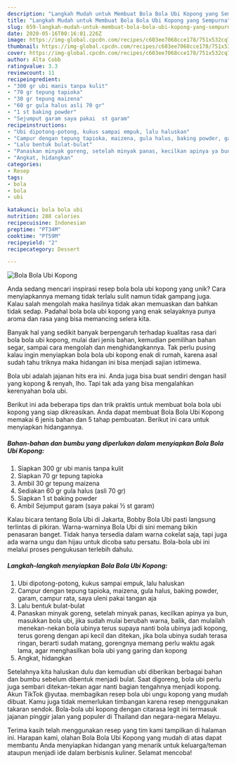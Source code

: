 ```yaml
---
description: "Langkah Mudah untuk Membuat Bola Bola Ubi Kopong yang Sempurna"
title: "Langkah Mudah untuk Membuat Bola Bola Ubi Kopong yang Sempurna"
slug: 659-langkah-mudah-untuk-membuat-bola-bola-ubi-kopong-yang-sempurna
date: 2020-05-16T00:16:01.226Z
image: https://img-global.cpcdn.com/recipes/c603ee7068cce178/751x532cq70/bola-bola-ubi-kopong-foto-resep-utama.jpg
thumbnail: https://img-global.cpcdn.com/recipes/c603ee7068cce178/751x532cq70/bola-bola-ubi-kopong-foto-resep-utama.jpg
cover: https://img-global.cpcdn.com/recipes/c603ee7068cce178/751x532cq70/bola-bola-ubi-kopong-foto-resep-utama.jpg
author: Alta Cobb
ratingvalue: 3.3
reviewcount: 11
recipeingredient:
- "300 gr ubi manis tanpa kulit"
- "70 gr tepung tapioka"
- "30 gr tepung maizena"
- "60 gr gula halus asli 70 gr"
- "1 st baking powder"
- "Sejumput garam saya pakai  st garam"
recipeinstructions:
- "Ubi dipotong-potong, kukus sampai empuk, lalu haluskan"
- "Campur dengan tepung tapioka, maizena, gula halus, baking powder, garam, campur rata, saya uleni pakai tangan aja"
- "Lalu bentuk bulat-bulat"
- "Panaskan minyak goreng, setelah minyak panas, kecilkan apinya ya bun, masukkan bola ubi, jika sudah mulai berubah warna, balik, dan mulailah menekan-nekan bola ubinya terus supaya nanti bola ubinya jadi kopong, terus goreng dengan api kecil dan ditekan, jika bola ubinya sudah terasa ringan, berarti sudah matang, gorengnya memang perlu waktu agak lama, agar menghasilkan bola ubi yang garing dan kopong"
- "Angkat, hidangkan"
categories:
- Resep
tags:
- bola
- bola
- ubi

katakunci: bola bola ubi 
nutrition: 288 calories
recipecuisine: Indonesian
preptime: "PT34M"
cooktime: "PT59M"
recipeyield: "2"
recipecategory: Dessert

---
```



![Bola Bola Ubi Kopong](https://img-global.cpcdn.com/recipes/c603ee7068cce178/751x532cq70/bola-bola-ubi-kopong-foto-resep-utama.jpg)

Anda sedang mencari inspirasi resep bola bola ubi kopong yang unik? Cara menyiapkannya memang tidak terlalu sulit namun tidak gampang juga. Kalau salah mengolah maka hasilnya tidak akan memuaskan dan bahkan tidak sedap. Padahal bola bola ubi kopong yang enak selayaknya punya aroma dan rasa yang bisa memancing selera kita.

Banyak hal yang sedikit banyak berpengaruh terhadap kualitas rasa dari bola bola ubi kopong, mulai dari jenis bahan, kemudian pemilihan bahan segar, sampai cara mengolah dan menghidangkannya. Tak perlu pusing kalau ingin menyiapkan bola bola ubi kopong enak di rumah, karena asal sudah tahu triknya maka hidangan ini bisa menjadi sajian istimewa.

Bola ubi adalah jajanan hits era ini. Anda juga bisa buat sendiri dengan hasil yang kopong &amp; renyah, lho. Tapi tak ada yang bisa mengalahkan kerenyahan bola ubi.


Berikut ini ada beberapa tips dan trik praktis untuk membuat bola bola ubi kopong yang siap dikreasikan. Anda dapat membuat Bola Bola Ubi Kopong memakai 6 jenis bahan dan 5 tahap pembuatan. Berikut ini cara untuk menyiapkan hidangannya.

<!--inarticleads1-->

##### Bahan-bahan dan bumbu yang diperlukan dalam menyiapkan Bola Bola Ubi Kopong:

1. Siapkan 300 gr ubi manis tanpa kulit
1. Siapkan 70 gr tepung tapioka
1. Ambil 30 gr tepung maizena
1. Sediakan 60 gr gula halus (asli 70 gr)
1. Siapkan 1 st baking powder
1. Ambil Sejumput garam (saya pakai ½ st garam)


Kalau bicara tentang Bola Ubi di Jakarta, Bobby Bola Ubi pasti langsung terlintas di pikiran. Warna-warninya Bola Ubi di sini memang bikin penasaran banget. Tidak hanya tersedia dalam warna cokelat saja, tapi juga ada warna ungu dan hijau untuk dicoba satu persatu. Bola-bola ubi ini melalui proses pengukusan terlebih dahulu. 

<!--inarticleads2-->

##### Langkah-langkah menyiapkan Bola Bola Ubi Kopong:

1. Ubi dipotong-potong, kukus sampai empuk, lalu haluskan
1. Campur dengan tepung tapioka, maizena, gula halus, baking powder, garam, campur rata, saya uleni pakai tangan aja
1. Lalu bentuk bulat-bulat
1. Panaskan minyak goreng, setelah minyak panas, kecilkan apinya ya bun, masukkan bola ubi, jika sudah mulai berubah warna, balik, dan mulailah menekan-nekan bola ubinya terus supaya nanti bola ubinya jadi kopong, terus goreng dengan api kecil dan ditekan, jika bola ubinya sudah terasa ringan, berarti sudah matang, gorengnya memang perlu waktu agak lama, agar menghasilkan bola ubi yang garing dan kopong
1. Angkat, hidangkan


Setelahnya kita haluskan dulu dan kemudian ubi diberikan berbagai bahan dan bumbu sebelum dibentuk menjadi bulat. Saat digoreng, bola ubi perlu juga sembari ditekan-tekan agar nanti bagian tengahnya menjadi kopong. Akun TikTok @yutaa. membagikan resep bola ubi ungu kopong yang mudah dibuat. Kamu juga tidak memerlukan timbangan karena resep menggunakan takaran sendok. Bola-bola ubi kopong dengan citarasa legit ini termasuk jajanan pinggir jalan yang populer di Thailand dan negara-negara Melayu. 

Terima kasih telah menggunakan resep yang tim kami tampilkan di halaman ini. Harapan kami, olahan Bola Bola Ubi Kopong yang mudah di atas dapat membantu Anda menyiapkan hidangan yang menarik untuk keluarga/teman ataupun menjadi ide dalam berbisnis kuliner. Selamat mencoba!
